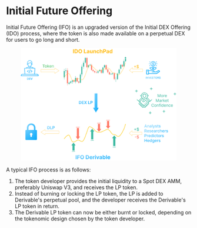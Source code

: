 # Initial Future Offering

Initial Future Offering (IFO) is an upgraded version of the Initial DEX Offering (IDO) process, where the token is also made available on a perpetual DEX for users to go long and short.

<figure><img src="../.gitbook/assets/image (52).png" alt=""><figcaption></figcaption></figure>

A typical IFO process is as follows:

1. The token developer provides the initial liquidity to a Spot DEX AMM, preferably Uniswap V3, and receives the LP token.
2. Instead of burning or locking the LP token, the LP is added to Derivable's perpetual pool, and the developer receives the Derivable's LP token in return.
3. The Derivable LP token can now be either burnt or locked, depending on the tokenomic design chosen by the token developer.
